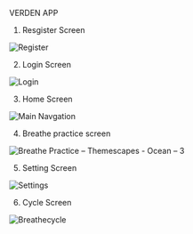 VERDEN APP 

 1.   Resgister  Screen
 
 ![Register](https://user-images.githubusercontent.com/48487470/190091884-545874f9-ac5c-4939-9bd8-456a309c4882.jpg)      
 

 
 2.   Login Screen
 
 
![Login](https://user-images.githubusercontent.com/48487470/190098090-05ea6538-9427-446d-bad5-a38fec9f9081.jpg)



 3. Home Screen
 
![Main Navgation](https://user-images.githubusercontent.com/48487470/190087244-aecbe207-e06e-4978-bcb7-3547d05548f5.jpg)


4. Breathe practice screen




![Breathe Practice – Themescapes - Ocean – 3](https://user-images.githubusercontent.com/48487470/190107342-0fad60b7-112c-4be7-a436-8bdc525cc77c.jpg)


5. Setting Screen


![Settings](https://user-images.githubusercontent.com/48487470/190107999-5ecbb8b6-b34a-43e4-a1b9-efc2cfac776a.jpg)

6. Cycle Screen



![Breathecycle](https://user-images.githubusercontent.com/48487470/190133679-2af873ef-2c8e-45dc-842a-8be91af29f9a.jpeg)

